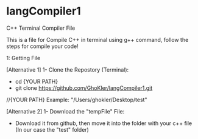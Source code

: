 # langCompiler1
C++ Terminal Compiler File

This is a file for Compile C++ in terminal using g++ command, follow the steps for compile your code!

1: Getting File

[Alternative 1] 1- Clone the Repostory (Terminal):
- cd {YOUR PATH}
- git clone https://github.com/GhoKler/langCompiler1.git

//{YOUR PATH} Example: "/Users/ghokler/Desktop/test"



[Alternative 2] 1- Download the "tempFile" File:
- Download it from github, then move it into the folder with your c++ file (In our case the "test" folder)
